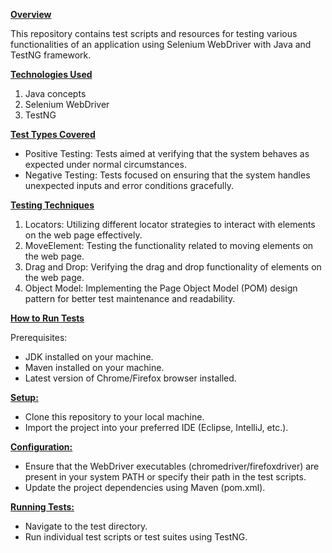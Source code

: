 **[Overview](url)**

This repository contains test scripts and resources for testing various functionalities of an application using Selenium WebDriver with Java and TestNG framework.

**[Technologies Used](url)**


1. Java concepts
2. Selenium WebDriver
3. TestNG

**[Test Types Covered](url)**


- Positive Testing: Tests aimed at verifying that the system behaves as expected under normal circumstances.
- Negative Testing: Tests focused on ensuring that the system handles unexpected inputs and error conditions gracefully.

**[Testing Techniques](url)**


1. Locators: Utilizing different locator strategies to interact with elements on the web page effectively.
2. MoveElement: Testing the functionality related to moving elements on the web page.
3. Drag and Drop: Verifying the drag and drop functionality of elements on the web page.
4. Object Model: Implementing the Page Object Model (POM) design pattern for better test maintenance and readability.

**[How to Run Tests](url)**

Prerequisites:


- JDK installed on your machine.
- Maven installed on your machine.
- Latest version of Chrome/Firefox browser installed.

**[Setup:](url)**


- Clone this repository to your local machine.
- Import the project into your preferred IDE (Eclipse, IntelliJ, etc.).

**[Configuration:](url)**


- Ensure that the WebDriver executables (chromedriver/firefoxdriver) are present in your system PATH or specify their path in the test scripts.
- Update the project dependencies using Maven (pom.xml).

**[Running Tests:](url)**


- Navigate to the test directory.
- Run individual test scripts or test suites using TestNG.
